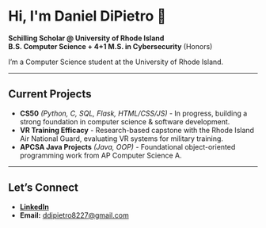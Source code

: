 # Hi, I'm Daniel DiPietro 👋

**Schilling Scholar @ University of Rhode Island**  
**B.S. Computer Science + 4+1 M.S. in Cybersecurity** (Honors)  

I’m a Computer Science student at the University of Rhode Island.

---

## Current Projects
- **CS50** *(Python, C, SQL, Flask, HTML/CSS/JS)* - In progress, building a strong foundation in computer science & software development.  
- **VR Training Efficacy** - Research-based capstone with the Rhode Island Air National Guard, evaluating VR systems for military training.  
- **APCSA Java Projects** *(Java, OOP)* - Foundational object-oriented programming work from AP Computer Science A.  

---

## Let’s Connect
- [**LinkedIn**](https://www.linkedin.com/feed/)  
- **Email:** ddipietro8227@gmail.com
